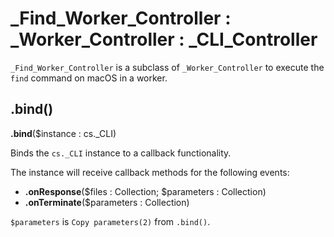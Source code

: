 # _Find_Worker_Controller : _Worker_Controller : _CLI_Controller

`_Find_Worker_Controller` is a subclass of `_Worker_Controller` to execute the `find` command  on macOS in a worker. 

## .bind() 

**.bind**($instance : cs._CLI)

Binds the `cs._CLI` instance to a callback functionality. 

The instance will receive callback methods for the following events:

* **.onResponse**($files : Collection; $parameters : Collection)
* **.onTerminate**($parameters : Collection)

`$parameters` is `Copy parameters(2)` from `.bind()`.